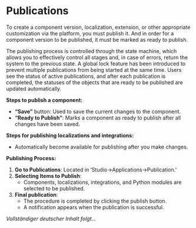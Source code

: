 # Publications


To create a component version, localization, extension, or other appropriate customization via the platform, you must publish it. And in order for a component version to be published, it must be marked as ready to publish. 

The publishing process is controlled through the state machine, which allows you to effectively control all stages and, in case of errors, return the system to the previous state. A global lock feature has been introduced to prevent multiple publications from being started at the same time. Users see the status of active publications, and after each publication is completed, the statuses of the objects that are ready to be published are updated automatically.

**Steps to publish a component:**

- **“Save”** button: Used to save the current changes to the component.
- **“Ready to Publish”**: Marks a component as ready to publish after all changes have been saved.

**Steps for publishing localizations and integrations:**
- Automatically become available for publishing after you make changes.

**Publishing Process:**
1. **Go to Publications**: Located in ‘Studio→Applications→Publication.’
2. **Selecting Items to Publish**: 
   - Components, localizations, integrations, and Python modules are selected to be published.
3. **Final publication**: 
   - The procedure is completed by clicking the publish button.
   - A notification appears when the publication is successful.

_Vollständiger deutscher Inhalt folgt..._
